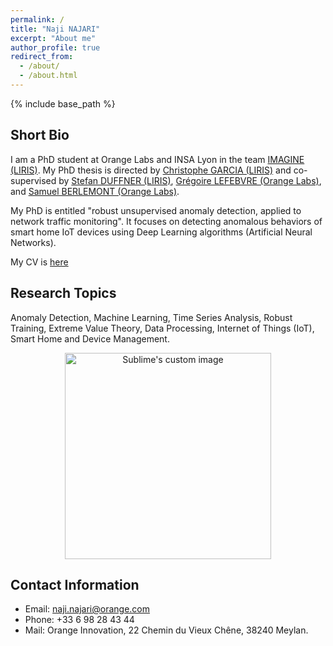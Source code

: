 ```yaml
---
permalink: /
title: "Naji NAJARI"
excerpt: "About me"
author_profile: true
redirect_from: 
  - /about/
  - /about.html
---
```



{% include base_path %}

Short Bio
------
I am a PhD student at Orange Labs and INSA Lyon in the team [IMAGINE (LIRIS)](https://liris.cnrs.fr/equipe/imagine). My PhD thesis is directed by [Christophe GARCIA (LIRIS)](https://christophegarciafr.wixsite.com/home-page/) and co-supervised by [Stefan DUFFNER (LIRIS)](http://u0016403263.user.hosting-agency.de/), [Grégoire LEFEBVRE (Orange Labs)](https://sites.google.com/site/gregoirelefebvre2/), and [Samuel BERLEMONT (Orange Labs)](https://dblp.org/pid/134/0509.html). 

My PhD is entitled "robust unsupervised anomaly detection, applied to network traffic monitoring". It focuses on detecting anomalous behaviors of smart home IoT devices using Deep Learning algorithms (Artificial Neural Networks).

My CV is [here](https://naji-najari.github.io/cv.pdf)


Research Topics
------
Anomaly Detection, Machine Learning, Time Series Analysis, Robust Training, Extreme Value Theory, Data Processing, Internet of Things (IoT), Smart Home and Device Management.

<p align="center">
  <img src="https://naji-najari.github.io/images/anomaly.png?raw=true" alt="Sublime's custom image" width="330"/>
</p>



Contact Information
------
* Email: naji.najari@orange.com
* Phone: +33 6 98 28 43 44
* Mail: Orange Innovation, 22 Chemin du Vieux Chêne, 38240 Meylan.

